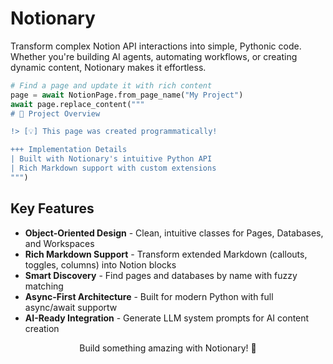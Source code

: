 # Notionary

Transform complex Notion API interactions into simple, Pythonic code. Whether you're building AI agents, automating workflows, or creating dynamic content, Notionary makes it effortless.

```python
# Find a page and update it with rich content
page = await NotionPage.from_page_name("My Project")
await page.replace_content("""
# 🚀 Project Overview

!> [💡] This page was created programmatically!

+++ Implementation Details
| Built with Notionary's intuitive Python API
| Rich Markdown support with custom extensions
""")
```

## Key Features

- **Object-Oriented Design** - Clean, intuitive classes for Pages, Databases, and Workspaces
- **Rich Markdown Support** - Transform extended Markdown (callouts, toggles, columns) into Notion blocks
- **Smart Discovery** - Find pages and databases by name with fuzzy matching
- **Async-First Architecture** - Built for modern Python with full async/await supportw
- **AI-Ready Integration** - Generate LLM system prompts for AI content creation

<div align="center">
  <p>Build something amazing with Notionary! 🚀</p>
</div>
